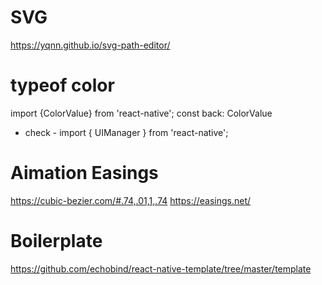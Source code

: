 # SVG
https://yqnn.github.io/svg-path-editor/

# typeof color 
import {ColorValue} from 'react-native';
const back: ColorValue
+ check - import { UIManager } from 'react-native';

# Aimation Easings
https://cubic-bezier.com/#.74,.01,1,.74
https://easings.net/

# Boilerplate
https://github.com/echobind/react-native-template/tree/master/template